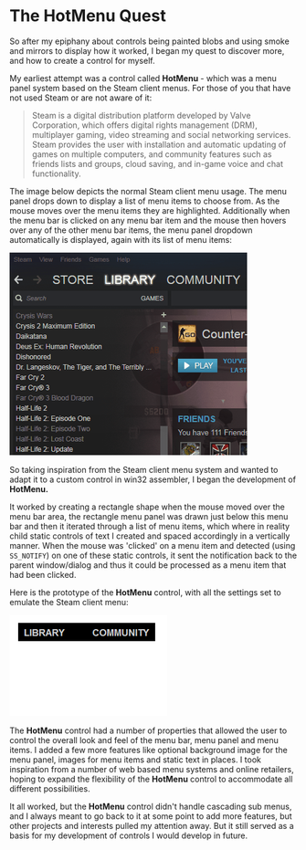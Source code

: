 # The HotMenu Quest

So after my epiphany about controls being painted blobs and using smoke and mirrors to display how it worked, I began my quest to discover more, and how to create a control for myself.

My earliest attempt was a control called **HotMenu** - which was a menu panel system based on the Steam client menus. For those of you that have not used Steam or are not aware of it:

> Steam is a digital distribution platform developed by Valve Corporation, which offers digital rights management \(DRM\), multiplayer gaming, video streaming and social networking services. Steam provides the user with installation and automatic updating of games on multiple computers, and community features such as friends lists and groups, cloud saving, and in-game voice and chat functionality.

The image below depicts the normal Steam client menu usage. The menu panel drops down to display a list of menu items to choose from. As the mouse moves over the menu items they are highlighted. Additionally when the menu bar is clicked on any menu bar item and the mouse then hovers over any of the other menu bar items, the menu panel dropdown automatically is displayed, again with its list of menu items:

![Steam Client Menus](/assets/SteamClientMenus.gif)

So taking inspiration from the Steam client menu system and wanted to adapt it to a custom control in win32 assembler, I began the development of **HotMenu.**

It worked by creating a rectangle shape when the mouse moved over the menu bar area, the rectangle menu panel was drawn just below this menu bar and then it iterated through a list of menu items, which where in reality child static controls of text I created and spaced accordingly in a vertically manner. When the mouse was 'clicked' on a menu item and detected \(using `SS_NOTIFY`\) on one of these static controls, it sent the notification back to the parent window/dialog and thus it could be processed as a menu item that had been clicked.

Here is the prototype of the **HotMenu** control, with all the settings set to emulate the Steam client menu:

![The HotMenu Control](/assets/HotMenu.gif)

The **HotMenu** control had a number of properties that allowed the user to control the overall look and feel of the menu bar, menu panel and menu items. I added a few more features like optional background image for the menu panel, images for menu items and static text in places. I took inspiration from a number of web based menu systems and online retailers, hoping to expand the flexibility of the **HotMenu** control to accommodate all different possibilities.

It all worked, but the **HotMenu** control didn't handle cascading sub menus, and I always meant to go back to it at some point to add more features, but other projects and interests pulled my attention away. But it still served as a basis for my development of controls I would develop in future.

